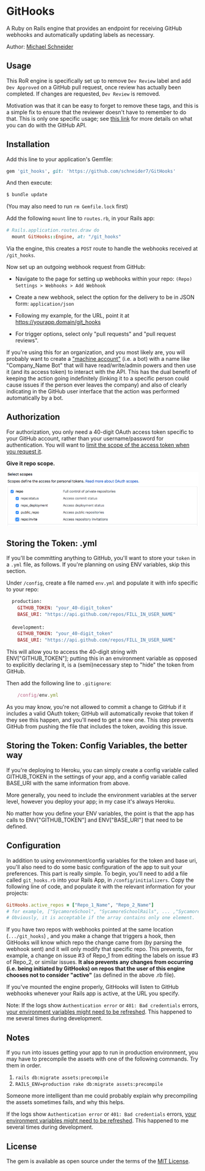 # GitHooks
A Ruby on Rails engine that provides an endpoint for receiving GitHub webhooks and automatically updating labels as necessary.

Author: [Michael Schneider](http://www.michaelschneider.me)

## Usage
This RoR engine is specifically set up to remove `Dev Review` label and add `Dev Approved` on a GitHub pull request, once review has actually been completed. If changes are requested, `Dev Review` is removed. 

Motivation was that it can be easy to forget to remove these tags, and this is a simple fix to ensure that the reviewer doesn't have to remember to do that. This is only one specific usage; see [this link](https://developer.github.com/v3/activity/events/types) for more details on what you can do with the GitHub API.

## Installation
Add this line to your application's Gemfile:

```ruby
gem 'git_hooks', git: 'https://github.com/schneider7/GitHooks'
```

And then execute:
```bash
$ bundle update
```

(You may also need to run `rm Gemfile.lock` first) 


Add the following `mount` line to `routes.rb`, in your Rails app:

```ruby
# Rails.application.routes.draw do
  mount GitHooks::Engine, at: "/git_hooks"
```

Via the engine, this creates a `POST` route to handle the webhooks received at `/git_hooks`.

Now set up an outgoing webhook request from GitHub:

  - Navigate to the page for setting up webhooks within your repo: `(Repo) Settings > Webhooks > Add Webhook` 

  - Create a new webhook, select the option for the delivery to be in JSON form: `application/json`
  
  - Following my example, for the URL, point it at https://yourapp.domain/git_hooks
  
  - For trigger options, select only "pull requests" and "pull request reviews". 
    

  If you're using this for an organization, and you most likely are, you will probably want to create a ["machine account"](https://developer.github.com/v3/guides/managing-deploy-keys/) (i.e. a bot) with a name like "Company_Name Bot" that will have read/write/admin powers and then use it (and its access token) to interact with the API. This has the dual benefit of keeping the action going indefinitely (linking it to a specific person could cause issues if the person ever leaves the company) and also of clearly indicating in the GitHub user interface that the action was performed automatically by a bot.

## Authorization
  For authorization, you only need a 40-digit OAuth access token specific to your GitHub account, rather than your username/password for authentication. You will want to [limit the scope of the access token when you request it](https://developer.github.com/apps/building-oauth-apps/understanding-scopes-for-oauth-apps/).

  **Give it repo scope.**
  
  ![Screencap of options](/pat-scope.png)


## Storing the Token: .yml
  If you'll be committing anything to GitHub, you'll want to store your `token` in a `.yml` file, as follows. If you're planning on using ENV variables, skip this section.
    
  Under `/config`, create a file named `env.yml` and populate it with info specific to your repo:



  ```ruby 
    production:
      GITHUB_TOKEN: "your_40-digit_token"
      BASE_URI: "https://api.github.com/repos/FILL_IN_USER_NAME"

    development:
      GITHUB_TOKEN: "your_40-digit_token"
      BASE_URI: "https://api.github.com/repos/FILL_IN_USER_NAME"
  ```
  This will allow you to access the 40-digit string with ENV["GITHUB_TOKEN"]; putting this in an environment variable as opposed to explicitly declaring it, is a (semi)necessary step to "hide" the token from GitHub.

  Then add the following line to `.gitignore`:
  ```ruby
      /config/env.yml
  ```
  As you may know, you're not allowed to commit a change to GitHub if it includes a valid OAuth token; GitHub will automatically revoke that token if they see this happen, and you'll need to get a new one. This step prevents GitHub from pushing the file that includes the token, avoiding this issue.


## Storing the Token: Config Variables, the better way
  If you're deploying to Heroku, you can simply create a config variable called GITHUB_TOKEN in the settings of your app, and a config variable called BASE_URI with the same information from above.

  More generally, you need to include the environment variables at the server level, however you deploy your app; in my case it's always Heroku.

  No matter how you define your ENV variables, the point is that the app has calls to ENV["GITHUB_TOKEN"] and ENV["BASE_URI"] that need to be defined.


## Configuration

In addition to using environment/config variables for the token and base uri, you'll also need to do some basic configuration of the app to suit your preferences. This part is really simple. To begin, you'll need to add a file called `git_hooks.rb` into your Rails App, in `/config/initializers`. Copy the following line of code, and populate it with the relevant information for your projects:

```ruby
GitHooks.active_repos = ["Repo_1_Name", "Repo_2_Name"]
# for example, ["SycamoreSchool", "SycamoreSchoolRails", ... ,"SycamoreCampus"]
# Obviously, it is acceptable if the array contains only one element.
```

If you have two repos with webhooks pointed at the same location (`.../git_hooks`) , and you make a change that triggers a hook, then GitHooks will know which repo the change came from (by parsing the webhook sent) and it will only modify that specific repo. This prevents, for example, a change on issue #3 of Repo_1 from editing the labels on issue #3 of Repo_2, or similar issues. **It also prevents any changes from occurring (i.e. being initiated by GitHooks) on repos that the user of this engine chooses not to consider "active"** (as defined in the above .rb file).

If you've mounted the engine properly, GitHooks will listen to GitHub webhooks whenever your Rails app is active, at the URL you specify.

  Note: If the logs show `Authentication error` or `401: Bad credentials` errors, [your environment variables might need to be refreshed](https://stackoverflow.com/questions/29289833/environment-variables-cached-in-rails-config). This happened to me several times during development.


## Notes

If you run into issues getting your app to run in production environment, you may have to precompile the assets with one of the following commands. Try them in order.
1) `rails db:migrate assets:precompile`
2) `RAILS_ENV=production rake db:migrate assets:precompile`

Someone more intelligent than me could probably explain why precompiling the assets sometimes fails, and why this helps.

If the logs show `Authentication error` or `401: Bad credentials` errors, [your environment variables might need to be refreshed](https://stackoverflow.com/questions/29289833/environment-variables-cached-in-rails-config). This happened to me several times during development.

## License
The gem is available as open source under the terms of the [MIT License](https://opensource.org/licenses/MIT).

